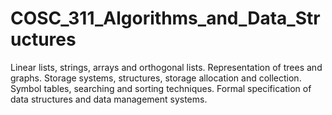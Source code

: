 # COSC_311_Algorithms_and_Data_Structures
Linear lists, strings, arrays and orthogonal lists. Representation of trees and graphs. Storage systems, structures, storage allocation and collection. Symbol tables, searching and sorting techniques. Formal specification of data structures and data management systems.
